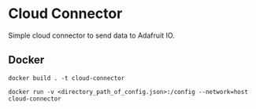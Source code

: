# Cloud Connector
Simple cloud connector to send data to Adafruit IO.

## Docker
```
docker build . -t cloud-connector  
``` 
```
docker run -v <directory_path_of_config.json>:/config --network=host cloud-connector 
``` 

